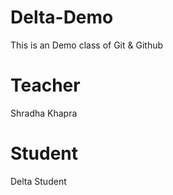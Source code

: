 # Delta-Demo
This is an Demo class of Git & Github

# Teacher 
Shradha Khapra

# Student
Delta Student
